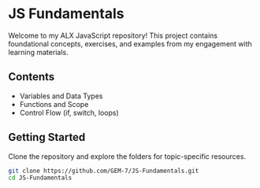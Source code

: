 # JS Fundamentals

Welcome to my ALX JavaScript repository! This project contains foundational concepts, exercises, and examples from my engagement with learning materials.

## Contents

- Variables and Data Types
- Functions and Scope
- Control Flow (if, switch, loops)

## Getting Started

Clone the repository and explore the folders for topic-specific resources.

```bash
git clone https://github.com/GEM-7/JS-Fundamentals.git
cd JS-Fundamentals
```